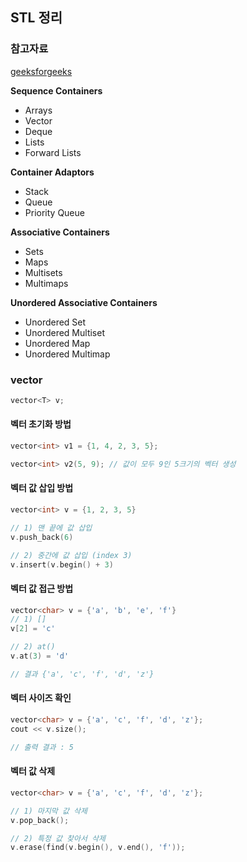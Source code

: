 ## STL 정리

### 참고자료 
[geeksforgeeks](https://www.geeksforgeeks.org/cpp/the-c-standard-template-library-stl/)

**Sequence Containers**
- Arrays
- Vector
- Deque
- Lists
- Forward Lists

**Container Adaptors**
- Stack
- Queue
- Priority Queue

**Associative Containers**
- Sets
- Maps
- Multisets
- Multimaps

**Unordered Associative Containers**
- Unordered Set
- Unordered Multiset
- Unordered Map
- Unordered Multimap


### vector
```cpp
vector<T> v;
```

#### 벡터 초기화 방법
```cpp
vector<int> v1 = {1, 4, 2, 3, 5};

vector<int> v2(5, 9); // 값이 모두 9인 5크기의 벡터 생성
```

#### 벡터 값 삽입 방법
```cpp
vector<int> v = {1, 2, 3, 5}

// 1) 맨 끝에 값 삽입
v.push_back(6)

// 2) 중간에 값 삽입 (index 3)
v.insert(v.begin() + 3) 
```

#### 벡터 값 접근 방법
```cpp
vector<char> v = {'a', 'b', 'e', 'f'}
// 1) []
v[2] = 'c'

// 2) at()
v.at(3) = 'd'

// 결과 {'a', 'c', 'f', 'd', 'z'}
```

#### 벡터 사이즈 확인
```cpp
vector<char> v = {'a', 'c', 'f', 'd', 'z'};
cout << v.size();

// 출력 결과 : 5
```

#### 벡터 값 삭제
```cpp
vector<char> v = {'a', 'c', 'f', 'd', 'z'};

// 1) 마지막 값 삭제
v.pop_back();

// 2) 특정 값 찾아서 삭제
v.erase(find(v.begin(), v.end(), 'f'));
```